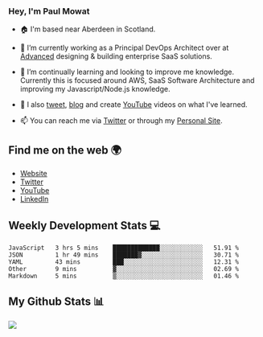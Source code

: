 ### Hey, I'm Paul Mowat

- 🏠 I'm based near Aberdeen in Scotland.
- 💼 I’m currently working as a Principal DevOps Architect over at [Advanced](https://www.oneadvanced.com/) designing & building enterprise SaaS solutions.
- 📖 I’m continually learning and looking to improve me knowledge. Currently this is focused around AWS, SaaS Software Architecture and improving my Javascript/Node.js knowledge.
- 📔 I also [tweet](https://twitter.com/paul_mowat), [blog](https://www.paulmowat.co.uk/blog) and create [YouTube](https://www.youtube.com/channel/UC1V9KmnmVzpwrnqENngdCAA) videos on what I've learned.

- 📫 You can reach me via [Twitter](https://twitter.com/paul_mowat) or through my [Personal Site](https://www.paulmowat.co.uk).

## Find me on the web 🌍

- [Website](https://www.paulmowat.co.uk)
- [Twitter](https://twitter.com/paul_mowat)
- [YouTube](https://www.youtube.com/channel/UC1V9KmnmVzpwrnqENngdCAA)
- [LinkedIn](https://www.linkedin.com/in/paulmowat)

## Weekly Development Stats 💻

<!--START_SECTION:waka-->
```text
JavaScript   3 hrs 5 mins    █████████████░░░░░░░░░░░░   51.91 % 
JSON         1 hr 49 mins    ███████▓░░░░░░░░░░░░░░░░░   30.71 % 
YAML         43 mins         ███░░░░░░░░░░░░░░░░░░░░░░   12.31 % 
Other        9 mins          ▓░░░░░░░░░░░░░░░░░░░░░░░░   02.69 % 
Markdown     5 mins          ▒░░░░░░░░░░░░░░░░░░░░░░░░   01.46 % 
```
<!--END_SECTION:waka-->

## My Github Stats 📊

![](https://github-readme-stats.vercel.app/api?username=paulmowat&show_icons=true&count_private=true)

